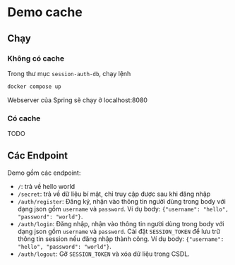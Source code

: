 # Demo cache

## Chạy

### Không có cache

Trong thư mục `session-auth-db`, chạy lệnh
```sh
docker compose up
```

Webserver của Spring sẽ chạy ở localhost:8080

### Có cache

TODO

## Các Endpoint

Demo gồm các endpoint:
- `/`: trả về hello world
- `/secret`: trả về dữ liệu bí mật, chỉ truy cập được sau khi đăng nhập
- `/auth/register`: Đăng ký, nhận vào thông tin người dùng trong body với dạng json gồm `username` và `password`.
Ví dụ body: `{"username": "hello", "password": "world"}`.
- `/auth/login`: Đăng nhập, nhận vào thông tin người dùng trong body với dạng json gồm `username` và `password`.
Cài đặt `SESSION_TOKEN` để lưu trữ thông tin session nếu đăng nhập thành công.
Ví dụ body: `{"username": "hello", "password": "world"}`.
- `/auth/logout`: Gỡ `SESSION_TOKEN` và xóa dữ liệu trong CSDL.
